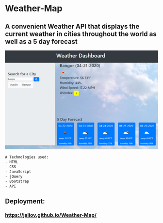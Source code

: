 # Weather-Map

## A convenient Weather API that displays the current weather in cities throughout the world as well as a 5 day forecast

![](Weather-MapScreenshot.jpg)

```
# Technologies used:
- HTML
- CSS 
- JavaScript
- jQuery
- Bootstrap
- API
```
## Deployment: 
### https://jaliov.github.io/Weather-Map/


